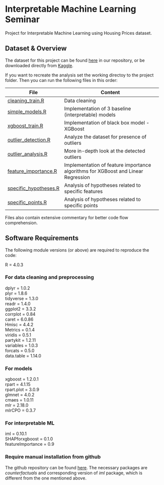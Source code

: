# Interpretable Machine Learning Seminar
Project for Interpretable Machine Learning using Housing Prices dataset.

## Dataset & Overview
The dataset for this project can be found [here](data/train.csv) in our repository, or be downloaded directly from [Kaggle](https://www.kaggle.com/c/house-prices-advanced-regression-techniques/data).

If you want to recreate the analysis set the working directoy to the project folder. Then you can run the following files in this order:

| File                                                                               | Content                                                  |
|------------------------------------------------------------------------------------|----------------------------------------------------------|
| [cleaning_train.R](cleaning_train.R)                               | Data cleaning |
| [simple_models.R](simple_models.R)                                     | Implementation of 3 baseline (interpretable) models                     |
| [xgboost_train.R](xgboost_train.R)                                                 | Implementation of black box model - XGBoost          |
| [outlier_detection.R](outlier_detection.R)                                                 | Analyze the dataset for presence of outliers          |
| [outlier_analysis.R](outlier_analysis.R)                                                 | More in-depth look at the detected outliers            |
| [feature_importance.R](feature_importance.R) | Implementation of feature importance algorithms for XGBoost and Linear Regression                              |
| [specific_hypotheses.R](specific_hypotheses.R) | Analysis of hypotheses related to specific features                              |
| [specific_points.R](specific_points.R) | Analysis of hypotheses related to specific points                              |

Files also contain extensive commentary for better code flow comprehension.

## Software Requirements
The following module versions (or above) are required to reproduce the code:

R = 4.0.3  

### For data cleaning and preprocessing
dplyr = 1.0.2  
plyr = 1.8.6  
tidyverse = 1.3.0  
readr = 1.4.0     
ggplot2 = 3.3.2  
corrplot = 0.84  
caret = 6.0.86  
Hmisc = 4.4.2  
Metrics = 0.1.4  
viridis = 0.5.1  
partykit = 1.2.11  
variables = 1.0.3  
forcats = 0.5.0  
data.table = 1.14.0


### For models
xgboost = 1.2.0.1  
rpart = 4.1.15  
rpart.plot = 3.0.9  
glmnet = 4.0.2  
cmaes = 1.0.11  
mlr = 2.18.0  
mlrCPO = 0.3.7

### For interpretable ML
iml = 0.10.1  
SHAPforxgboost = 0.1.0  
featureImportance = 0.9  

### Require manual installation from github
The github repository can be found [here](https://github.com/susanne-207/moc). The necessary packages are *counterfactuals* and corresponding version of *iml* package, which is different from the one mentioned above.
